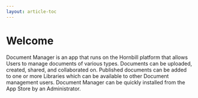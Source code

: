 ```yaml
---
layout: article-toc
---
```

# Welcome 
Document Manager is an app that runs on the Hornbill platform that allows Users to manage documents of various types. Documents can be uploaded, created, shared, and collaborated on. Published documents can be added to one or more Libraries which can be available to other Document management users. Document Manager can be quickly installed from the App Store by an Administrator.